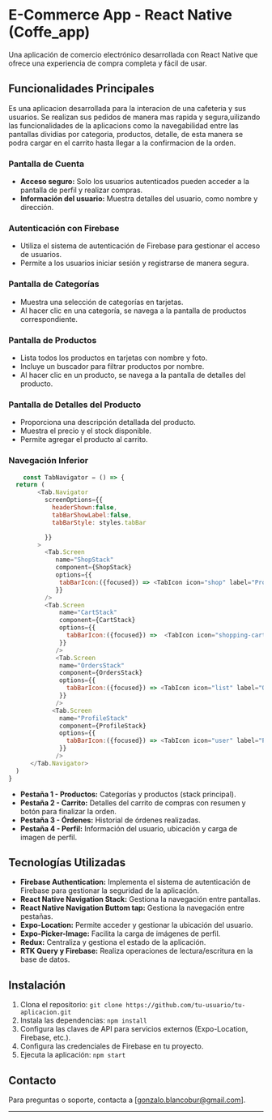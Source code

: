 # E-Commerce App - React Native (Coffe_app)

Una aplicación de comercio electrónico desarrollada con React Native que ofrece una experiencia de compra completa y fácil de usar.

## Funcionalidades Principales
Es una aplicacion desarrollada para la interacion de una cafeteria y sus usuarios. Se realizan sus pedidos de manera mas rapida y segura,uilizando las funcionalidades de la aplicacions como la navegabilidad entre las pantallas dividias por categoria, productos, detalle, de esta manera se podra cargar en el carrito hasta llegar a la confirmacion de la orden.

### Pantalla de Cuenta

- **Acceso seguro:** Solo los usuarios autenticados pueden acceder a la pantalla de perfil y realizar compras.
- **Información del usuario:** Muestra detalles del usuario, como nombre y dirección.

### Autenticación con Firebase

- Utiliza el sistema de autenticación de Firebase para gestionar el acceso de usuarios.
- Permite a los usuarios iniciar sesión y registrarse de manera segura.

### Pantalla de Categorías

- Muestra una selección de categorías en tarjetas.
- Al hacer clic en una categoría, se navega a la pantalla de productos correspondiente.

### Pantalla de Productos

- Lista todos los productos en tarjetas con nombre y foto.
- Incluye un buscador para filtrar productos por nombre.
- Al hacer clic en un producto, se navega a la pantalla de detalles del producto.

### Pantalla de Detalles del Producto

- Proporciona una descripción detallada del producto.
- Muestra el precio y el stock disponible.
- Permite agregar el producto al carrito.

<!-- screenshot de la aplicacion -->

### Navegación Inferior

```javascript
    const TabNavigator = () => {
  return (
        <Tab.Navigator
          screenOptions={{
            headerShown:false,
            tabBarShowLabel:false,
            tabBarStyle: styles.tabBar

          }}
        >
          <Tab.Screen
             name="ShopStack"
             component={ShopStack}
             options={{
              tabBarIcon:({focused}) => <TabIcon icon="shop" label="Productos" focused={focused}/>
             }}
          />
          <Tab.Screen 
              name="CartStack" 
              component={CartStack}
              options={{
                tabBarIcon:({focused}) =>  <TabIcon icon="shopping-cart" label="Carrito" focused={focused}/> 
              }}
             />
             <Tab.Screen 
              name="OrdersStack" 
              component={OrdersStack}
              options={{
                tabBarIcon:({focused}) => <TabIcon icon="list" label="Ordenes" focused={focused}/> 
              }}
             />
            <Tab.Screen 
              name="ProfileStack" 
              component={ProfileStack}
              options={{
                tabBarIcon:({focused}) => <TabIcon icon="user" label="Perfil" focused={focused}/> 
              }}
             />
      </Tab.Navigator>
  )
}
```

- **Pestaña 1 - Productos:** Categorías y productos (stack principal).
- **Pestaña 2 - Carrito:** Detalles del carrito de compras con resumen y botón para finalizar la orden.
- **Pestaña 3 - Órdenes:** Historial de órdenes realizadas.
- **Pestaña 4 - Perfil:** Información del usuario, ubicación y carga de imagen de perfil.

<!-- screenshot de la aplicacion -->

## Tecnologías Utilizadas

- **Firebase Authentication:** Implementa el sistema de autenticación de Firebase para gestionar la seguridad de la aplicación.
- **React Native Navigation Stack:** Gestiona la navegación entre pantallas.
- **React Native Navigation Buttom tap:** Gestiona la navegación entre pestañas.
- **Expo-Location:** Permite acceder y gestionar la ubicación del usuario.
- **Expo-Picker-Image:** Facilita la carga de imágenes de perfil.
- **Redux:** Centraliza y gestiona el estado de la aplicación.
- **RTK Query y Firebase:** Realiza operaciones de lectura/escritura en la base de datos.

## Instalación

1. Clona el repositorio: `git clone https://github.com/tu-usuario/tu-aplicacion.git`
2. Instala las dependencias: `npm install`
3. Configura las claves de API para servicios externos (Expo-Location, Firebase, etc.).
4. Configura las credenciales de Firebase en tu proyecto.
5. Ejecuta la aplicación: `npm start`


## Contacto

Para preguntas o soporte, contacta a [gonzalo.blancobur@gmail.com].

---

